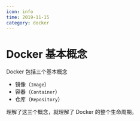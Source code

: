 ```yaml
---
icon: info
time: 2019-11-15
category: docker
---
```


# Docker 基本概念

Docker 包括三个基本概念
* 镜像（`Image`）
* 容器（`Container`）
* 仓库（`Repository`）

理解了这三个概念，就理解了 Docker 的整个生命周期。
